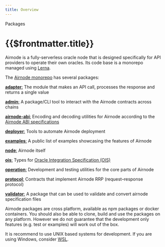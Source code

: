 ```yaml
---
title: Overview
---
```


<TitleSpan>Packages</TitleSpan>

# {{$frontmatter.title}}

Airnode is a fully-serverless oracle node that is designed specifically for API
providers to operate their own oracles. Its code base is a monorepo managed
using [Lerna](https://github.com/lerna/lerna).

The [Airnode monorepo](https://github.com/api3dao/airnode/tree/master/packages)
has several packages:

[**adapter**:](https://github.com/api3dao/airnode/tree/master/packages/adapter)
The module that makes an API call, processes the response and returns a single
value

[**admin**:](https://github.com/api3dao/airnode/tree/master/packages/admin) A
package/CLI tool to interact with the Airnode contracts across chains

[**airnode-abi**:](https://github.com/api3dao/airnode/tree/master/packages/airnode-abi)
Encoding and decoding utilities for Airnode according to the
[Airnode ABI specifications](../specifications/airnode-abi-specifications.md)

[**deployer**:](https://github.com/api3dao/airnode/tree/master/packages/deployer)
Tools to automate Airnode deployment

[**examples**:](https://github.com/api3dao/airnode/tree/master/packages/examples)
A public list of examples showcasing the features of Airnode

[**node**:](https://github.com/api3dao/airnode/tree/master/packages/node)
Airnode itself

[**ois**:](https://github.com/api3dao/airnode/tree/master/packages/ois) Types
for [Oracle Integration Specification (OIS)](../specifications/ois.md)

[**operation**:](https://github.com/api3dao/airnode/tree/master/packages/operation)
Development and testing utilities for the core parts of Airnode

[**protocol**:](https://github.com/api3dao/airnode/tree/master/packages/protocol)
Contracts that implement Airnode RRP (request–response protocol)

[**validator**:](https://github.com/api3dao/airnode/tree/master/packages/validator)
A package that can be used to validate and convert airnode specification files

Airnode packages are cross platform, available as npm packages or docker
containers. You should also be able to clone, build and use the packages on any
platform. However we do not guarantee that the development only features (e.g.
test or examples) will work out of the box.

It is recommend to use UNIX based systems for development. If you are using
Windows, consider [WSL](https://docs.microsoft.com/en-us/windows/wsl/install).
